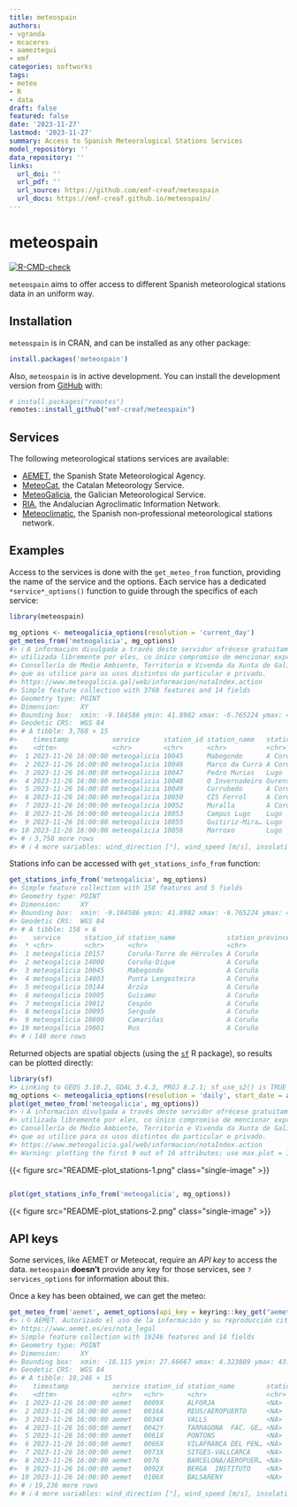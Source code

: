 ```yaml
---
title: meteospain
authors:
- vgranda
- mcaceres
- aameztegui
- emf
categories: softworks
tags:
- meteo
- R
- data
draft: false
featured: false
date: '2023-11-27'
lastmod: '2023-11-27'
summary: Access to Spanish Meteorological Stations Services
model_repository: ''
data_repository: ''
links:
  url_doi: ''
  url_pdf: ''
  url_source: https://github.com/emf-creaf/meteospain
  url_docs: https://emf-creaf.github.io/meteospain/
---
```

# meteospain

[![R-CMD-check](https://github.com/emf-creaf/meteospain/actions/workflows/R-CMD-check.yaml/badge.svg?branch=main)](https://github.com/emf-creaf/meteospain/actions/workflows/R-CMD-check.yaml)

`meteospain` aims to offer access to different Spanish meteorological
stations data in an uniform way.

## Installation

`meteospain` is in CRAN, and can be installed as any other package:

``` r
install.packages('meteospain')
```

Also, `meteospain` is in active development. You can install the
development version from [GitHub](https://github.com/) with:

``` r
# install.packages("remotes")
remotes::install_github("emf-creaf/meteospain")
```

## Services

The following meteorological stations services are available:

- [AEMET](https://www.aemet.es/en/portada), the Spanish State
  Meteorological Agency.
- [MeteoCat](https://meteo.cat), the Catalan Meteorology Service.
- [MeteoGalicia](https://www.meteogalicia.gal/web/inicio.action), the
  Galician Meteorological Service.
- [RIA](https://www.juntadeandalucia.es/agriculturaypesca/ifapa/riaweb/web/),
  the Andalucian Agroclimatic Information Network.
- [Meteoclimatic](https://www.meteoclimatic.net/), the Spanish
  non-professional meteorological stations network.

## Examples

Access to the services is done with the `get_meteo_from` function,
providing the name of the service and the options. Each service has a
dedicated `*service*_options()` function to guide through the specifics
of each service:

``` r
library(meteospain)

mg_options <- meteogalicia_options(resolution = 'current_day')
get_meteo_from('meteogalicia', mg_options)
#> ℹ A información divulgada a través deste servidor ofrécese gratuitamente aos cidadáns para que poida ser
#> utilizada libremente por eles, co único compromiso de mencionar expresamente a MeteoGalicia e á
#> Consellería de Medio Ambiente, Territorio e Vivenda da Xunta de Galicia como fonte da mesma cada vez
#> que as utilice para os usos distintos do particular e privado.
#> https://www.meteogalicia.gal/web/informacion/notaIndex.action
#> Simple feature collection with 3768 features and 14 fields
#> Geometry type: POINT
#> Dimension:     XY
#> Bounding box:  xmin: -9.184586 ymin: 41.8982 xmax: -6.765224 ymax: 43.734
#> Geodetic CRS:  WGS 84
#> # A tibble: 3,768 × 15
#>    timestamp           service      station_id station_name   station_province altitude temperature min_temperature max_temperature relative_humidity precipitation
#>    <dttm>              <chr>        <chr>      <chr>          <chr>                 [m]        [°C]            [°C]            [°C]               [%]       [L/m^2]
#>  1 2023-11-26 16:00:00 meteogalicia 10045      Mabegondo      A Coruña               94       14.0            13.8            14.2                 84             0
#>  2 2023-11-26 16:00:00 meteogalicia 10046      Marco da Curra A Coruña              651        8.49            8.43            8.53                99             0
#>  3 2023-11-26 16:00:00 meteogalicia 10047      Pedro Murias   Lugo                   51       13.9            13.8            14.1                 85             0
#>  4 2023-11-26 16:00:00 meteogalicia 10048      O Invernadeiro Ourense              1026       12.2            11.7            12.6                 58             0
#>  5 2023-11-26 16:00:00 meteogalicia 10049      Corrubedo      A Coruña               30       14.0            13.6            14.3                 78             0
#>  6 2023-11-26 16:00:00 meteogalicia 10050      CIS Ferrol     A Coruña               37       14.3            14.1            14.7                 76             0
#>  7 2023-11-26 16:00:00 meteogalicia 10052      Muralla        A Coruña              661        9.38            9.29            9.45                96             0
#>  8 2023-11-26 16:00:00 meteogalicia 10053      Campus Lugo    Lugo                  400        8.87            8.62            8.93                90             0
#>  9 2023-11-26 16:00:00 meteogalicia 10055      Guitiriz-Mira… Lugo                  684        8.28            8.22            8.34               100             0
#> 10 2023-11-26 16:00:00 meteogalicia 10056      Marroxo        Lugo                  645        9.6             8.8            10.5                 74             0
#> # ℹ 3,758 more rows
#> # ℹ 4 more variables: wind_direction [°], wind_speed [m/s], insolation [h], geometry <POINT [°]>
```

Stations info can be accessed with `get_stations_info_from` function:

``` r
get_stations_info_from('meteogalicia', mg_options)
#> Simple feature collection with 158 features and 5 fields
#> Geometry type: POINT
#> Dimension:     XY
#> Bounding box:  xmin: -9.184586 ymin: 41.8982 xmax: -6.765224 ymax: 43.7383
#> Geodetic CRS:  WGS 84
#> # A tibble: 158 × 6
#>    service      station_id station_name             station_province altitude             geometry
#>  * <chr>        <chr>      <chr>                    <chr>                 [m]          <POINT [°]>
#>  1 meteogalicia 10157      Coruña-Torre de Hércules A Coruña               21 (-8.409202 43.38276)
#>  2 meteogalicia 14000      Coruña-Dique             A Coruña                5 (-8.374706 43.36506)
#>  3 meteogalicia 10045      Mabegondo                A Coruña               94 (-8.262225 43.24137)
#>  4 meteogalicia 14003      Punta Langosteira        A Coruña                5 (-8.531179 43.34723)
#>  5 meteogalicia 10144      Arzúa                    A Coruña              362  (-8.17469 42.93196)
#>  6 meteogalicia 19005      Guísamo                  A Coruña              175 (-8.276487 43.30799)
#>  7 meteogalicia 19012      Cespón                   A Coruña               59 (-8.854571 42.67466)
#>  8 meteogalicia 10095      Sergude                  A Coruña              231 (-8.461246 42.82283)
#>  9 meteogalicia 10800      Camariñas                A Coruña                5 (-9.178318 43.12445)
#> 10 meteogalicia 19001      Rus                      A Coruña              134 (-8.685357 43.15616)
#> # ℹ 148 more rows
```

Returned objects are spatial objects (using the
[`sf`](https://r-spatial.github.io/sf/) R package), so results can be
plotted directly:

``` r
library(sf)
#> Linking to GEOS 3.10.2, GDAL 3.4.3, PROJ 8.2.1; sf_use_s2() is TRUE
mg_options <- meteogalicia_options(resolution = 'daily', start_date = as.Date('2021-04-25'))
plot(get_meteo_from('meteogalicia', mg_options))
#> ℹ A información divulgada a través deste servidor ofrécese gratuitamente aos cidadáns para que poida ser
#> utilizada libremente por eles, co único compromiso de mencionar expresamente a MeteoGalicia e á
#> Consellería de Medio Ambiente, Territorio e Vivenda da Xunta de Galicia como fonte da mesma cada vez
#> que as utilice para os usos distintos do particular e privado.
#> https://www.meteogalicia.gal/web/informacion/notaIndex.action
#> Warning: plotting the first 9 out of 16 attributes; use max.plot = 16 to plot all
```

{{< figure src="README-plot_stations-1.png" class="single-image" >}}

``` r

plot(get_stations_info_from('meteogalicia', mg_options))
```

{{< figure src="README-plot_stations-2.png" class="single-image" >}}

## API keys

Some services, like AEMET or Meteocat, require an *API key* to access
the data. `meteospain` **doesn’t** provide any key for those services,
see `?services_options` for information about this.

Once a key has been obtained, we can get the meteo:

``` r
get_meteo_from('aemet', aemet_options(api_key = keyring::key_get("aemet")))
#> ℹ © AEMET. Autorizado el uso de la información y su reproducción citando a AEMET como autora de la misma.
#> https://www.aemet.es/es/nota_legal
#> Simple feature collection with 19246 features and 14 fields
#> Geometry type: POINT
#> Dimension:     XY
#> Bounding box:  xmin: -18.115 ymin: 27.66667 xmax: 4.323889 ymax: 43.78621
#> Geodetic CRS:  WGS 84
#> # A tibble: 19,246 × 15
#>    timestamp           service station_id station_name        station_province altitude temperature min_temperature max_temperature relative_humidity precipitation
#>    <dttm>              <chr>   <chr>      <chr>               <chr>                 [m]        [°C]            [°C]            [°C]               [%]       [L/m^2]
#>  1 2023-11-26 16:00:00 aemet   0009X      ALFORJA             <NA>                  406        11              11              14.2                52             0
#>  2 2023-11-26 16:00:00 aemet   0016A      REUS/AEROPUERTO     <NA>                   71        13.7            13.5            15.6                54             0
#>  3 2023-11-26 16:00:00 aemet   0034X      VALLS               <NA>                  233        13.7            13.7            15                  54             0
#>  4 2023-11-26 16:00:00 aemet   0042Y      TARRAGONA  FAC. GE… <NA>                   55        15.2            15.2            17                  54             0
#>  5 2023-11-26 16:00:00 aemet   0061X      PONTONS             <NA>                  632        10              10              12.3                77             0
#>  6 2023-11-26 16:00:00 aemet   0066X      VILAFRANCA DEL PEN… <NA>                  177        14.1            14.1            14.5                78             0
#>  7 2023-11-26 16:00:00 aemet   0073X      SITGES-VALLCARCA    <NA>                   58        13              13              14.2                83             0
#>  8 2023-11-26 16:00:00 aemet   0076       BARCELONA/AEROPUER… <NA>                    4        14.1            14.1            14.4                73             0
#>  9 2023-11-26 16:00:00 aemet   0092X      BERGA  INSTITUTO    <NA>                  682        11.6            11.6            12.3                57             0
#> 10 2023-11-26 16:00:00 aemet   0106X      BALSARENY           <NA>                  361        13.2            13.2            14.4                62             0
#> # ℹ 19,236 more rows
#> # ℹ 4 more variables: wind_direction [°], wind_speed [m/s], insolation [h], geometry <POINT [°]>
```
